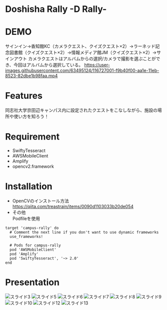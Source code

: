 # Doshisha Rally -D Rally-

# DEMO
 サインイン→香知館KC（カメラクエスト、クイズクエスト×2）→ラーネッド記念図書館（クイズクエスト×2）→情報メディア館JM（クイズクエスト×2）→サインアウト
 カメラクエストはアルバムからの選択/カメラで撮影を選ぶことができ、今回はアルバムから選択している。
 https://user-images.githubusercontent.com/63495124/116727001-f9b40f00-aa1e-11eb-8523-82dbe1b98faa.mp4
 
# Features
 
同志社大学京田辺キャンパス内に設定されたクエストをこなしながら、施設の場所や使い方を知ろう！
 
# Requirement
 
* SwiftyTesseract
* AWSMobileClient
* Amplify
* opencv2.framework

# Installation
 
* OpenCVのインストール方法  
https://qiita.com/treastrain/items/0090d1103033b20de054
* その他  
Podfileを使用
```
target 'campus-rally' do
  # Comment the next line if you don't want to use dynamic frameworks
  use_frameworks!

  # Pods for campus-rally
  pod 'AWSMobileClient'
  pod 'Amplify'
  pod 'SwiftyTesseract', '~> 2.0'
end
```

# Presentation
![スライド3](https://user-images.githubusercontent.com/63495124/117279447-af0e1900-ae9c-11eb-8690-4d9deaaa6055.png)
![スライド5](https://user-images.githubusercontent.com/63495124/116726876-d38e6f00-aa1e-11eb-9825-080d4f5a144d.png)
![スライド6](https://user-images.githubusercontent.com/63495124/117279522-c1885280-ae9c-11eb-91af-7b8ca08c2b77.png)
![スライド7](https://user-images.githubusercontent.com/63495124/116726879-d4bf9c00-aa1e-11eb-85de-4987dac621ea.png)
![スライド8](https://user-images.githubusercontent.com/63495124/116726881-d4bf9c00-aa1e-11eb-8b37-8745b62d51f7.png)
![スライド9](https://user-images.githubusercontent.com/63495124/116726882-d5583280-aa1e-11eb-866c-0812893b4a32.png)
![スライド10](https://user-images.githubusercontent.com/63495124/117279628-dc5ac700-ae9c-11eb-8b4c-989d920b66bc.png)
![スライド12](https://user-images.githubusercontent.com/63495124/116726887-d721f600-aa1e-11eb-9cc6-c4ce7ecd26b4.png)
![スライド13](https://user-images.githubusercontent.com/63495124/117279705-ee3c6a00-ae9c-11eb-9269-04d06bcf0906.png)
